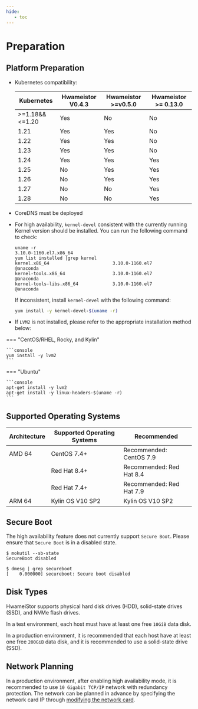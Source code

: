 ```yaml
---
hide:
   - toc
---
```


# Preparation

## Platform Preparation

- Kubernetes compatibility:

    | Kubernetes     | Hwameistor V0.4.3 | Hwameistor >=v0.5.0 | Hwameistor >= 0.13.0 |
    | -------------- | ----------------- | ------------------- | -------------------- |
    | >=1.18&&<=1.20 | Yes                | No                  | No                   |
    | 1.21           | Yes                | Yes                  | No                   |
    | 1.22           | Yes                | Yes                  | No                   |
    | 1.23           | Yes                | Yes                  | No                   |
    | 1.24           | Yes                | Yes                  | Yes                   |
    | 1.25           | No                | Yes                  | Yes                   |
    | 1.26           | No                | Yes                  | Yes                   |
    | 1.27           | No                | No                  | Yes                   |
    | 1.28           | No                | No                  | Yes                   |

- CoreDNS must be deployed

- For high availability, `kernel-devel` consistent with the currently running Kernel version should be installed. You can run the following command to check:

    ```console
    uname -r
    3.10.0-1160.el7.x86_64
    yum list installed |grep kernel
    kernel.x86_64                        3.10.0-1160.el7                @anaconda   
    kernel-tools.x86_64                  3.10.0-1160.el7                @anaconda   
    kernel-tools-libs.x86_64             3.10.0-1160.el7                @anaconda  
    ```

    If inconsistent, install `kernel-devel` with the following command:

    ```bash
    yum install -y kernel-devel-$(uname -r)
    ```

- If `LVM2` is not installed, please refer to the appropriate installation method below:

=== "CentOS/RHEL, Rocky, and Kylin"
  
    ```console
    yum install -y lvm2
    ```
    
=== "Ubuntu"
    
    ```console
    apt-get install -y lvm2
    apt-get install -y linux-headers-$(uname -r)
    ```

## Supported Operating Systems

| **Architecture** | **Supported Operating Systems** | Recommended               |
| ---------------- | ------------------------------ | ------------------------- |
| AMD 64           | CentOS 7.4+                     | Recommended: CentOS 7.9  |
|                  | Red Hat 8.4+                    | Recommended: Red Hat 8.4 |
|                  | Red Hat 7.4+                    | Recommended: Red Hat 7.9 |
| ARM 64           | Kylin OS V10 SP2                | Kylin OS V10 SP2          |

## Secure Boot

The high availability feature does not currently support `Secure Boot`.
Please ensure that `Secure Boot` is in a disabled state.

```console
$ mokutil --sb-state
SecureBoot disabled

$ dmesg | grep secureboot
[    0.000000] secureboot: Secure boot disabled
```

## Disk Types

HwameiStor supports physical hard disk drives (HDD), solid-state drives (SSD), and NVMe flash drives.

In a test environment, each host must have at least one free `10GiB` data disk.

In a production environment, it is recommended that each host have at least one free `200GiB` data disk, and it is recommended to use a solid-state drive (SSD).

## Network Planning

In a production environment, after enabling high availability mode, it is recommended to use
`10 Gigabit TCP/IP` network with redundancy protection. The network can be planned in advance
by specifying the network card IP through [modifying the network card](storage-eth.md).

